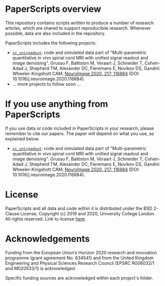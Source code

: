 # PaperScripts overview
This repository contains scripts written to produce a number of research articles, which are shared to support reproducibile research. Whenever possible, data are also included in the repository.


PaperScripts includes the following projects:
* [`sc_unireadout`](http://github.com/fragrussu/PaperScripts/tree/master/sc_unireadout): code and simulated data part of "Multi-parametric quantitative in vivo spinal cord MRI with unified signal readout and image denoising". Grussu F, Battiston M, Veraart J, Schneider T, Cohen-Adad J, Shepherd TM, Alexander DC, Fieremans E, Novikov DS, Gandini Wheeler-Kingshott CAM; [NeuroImage 2020, 217: 116884](http://doi.org/10.1016/j.neuroimage.2020.116884) (DOI: 10.1016/j.neuroimage.2020.116884).
* ... more projects to follow soon ...

# If you use anything from PaperScripts
If you use data or code included in PaperScripts in your research, please remember to cite our papers. The paper will depend on what you use, as explained below.
* [`sc_unireadout`](http://github.com/fragrussu/PaperScripts/tree/master/sc_unireadout): code and simulated data part of "Multi-parametric quantitative in vivo spinal cord MRI with unified signal readout and image denoising". Grussu F, Battiston M, Veraart J, Schneider T, Cohen-Adad J, Shepherd TM, Alexander DC, Fieremans E, Novikov DS, Gandini Wheeler-Kingshott CAM; [NeuroImage 2020, 217: 116884](http://doi.org/10.1016/j.neuroimage.2020.116884) (DOI: 10.1016/j.neuroimage.2020.116884).

# License
PaperScripts and all data and code within it is distributed under the BSD 2-Clause License, Copyright (c) 2019 and 2020, University College London. All rights reserved. Link to license [here](http://github.com/fragrussu/PaperScripts/blob/master/LICENSE).

# Acknowledgements
Funding from the European Union’s Horizon 2020 research and innovation programme (grant agreement No. 634541) and from the United Kingdom Engineering and Physical Sciences Research Council (EPSRC R006032/1 and M020533/1) is acknowledged. 

Specific funding sources are acknowledged within each project's folder.
